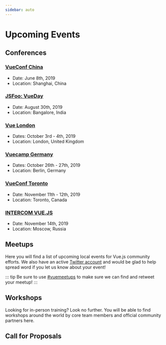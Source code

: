 ```yaml
---
sidebar: auto
---
```


# Upcoming Events

## Conferences

### [VueConf China](https://vue.w3ctech.com/)

- Date: June 8th, 2019
- Location: Shanghai, China

### [JSFoo: VueDay](https://hasgeek.com/jsfoo/2019-vueday/)

- Date: August 30th, 2019
- Location: Bangalore, India

### [Vue London](https://vuejs.london/)

- Dates: October 3rd - 4th, 2019
- Location:  London, United Kingdom

### [Vuecamp Germany](https://vuecamp.de/)

- Dates: October 26th - 27th, 2019
- Location:  Berlin, Germany

### [VueConf Toronto](https://vuetoronto.com/)

- Date: November 11th - 12th, 2019
- Location: Toronto, Canada

### [INTERCOM VUE.JS](https://vue.intercomconf.com/)

- Date: November 14th, 2019
- Location: Moscow, Russia

## Meetups

Here you will find a list of upcoming local events for Vue.js community efforts. We also have an active [Twitter account](https://twitter.com/vuejs_events) and would be glad to help spread word if you let us know about your event!

::: tip
Be sure to use [#vuemeetups](https://twitter.com/hashtag/vuemeetups) to make sure we can find and retweet your meetup!
:::

<EventsTimeline type="meetup" />

## Workshops

Looking for in-person training? Look no further. You will be able to find workshops around the world by core team members and official community partners here.

<EventsTimeline type="workshop" />

## Call for Proposals

<CFPList />
